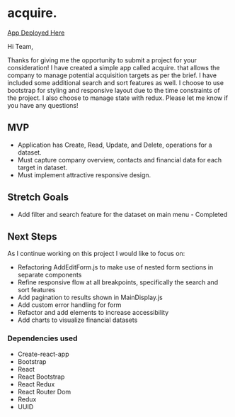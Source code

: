 # acquire.

[App Deployed Here](https://e-c-carter-acquire.netlify.app/)

Hi Team, 

Thanks for giving me the opportunity to submit a project for your consideration! I have created a simple app called acquire. that allows the company to manage potential acquisition targets as per the brief. I have included some additional search and sort features as well. I choose to use bootstrap for styling and responsive layout due to the time constraints of the project. I also choose to manage state with redux. Please let me know if you have any questions!

## MVP
  -  Application has Create, Read, Update, and Delete, operations for a dataset. 
  -  Must capture company overview, contacts and financial data for each target in dataset.
  -  Must implement attractive responsive design.
  
## Stretch Goals
  - Add filter and search feature for the dataset on main menu - Completed
  

## Next Steps
As I continue working on this project I would like to focus on:
  - Refactoring AddEditForm.js to make use of nested form sections in separate components
  - Refine responsive flow at all breakpoints, specifically the search and sort features
  - Add pagination to results shown in MainDisplay.js
  - Add custom error handling for form
  - Refactor and add elements to increase accessibility 
  -  Add charts to visualize financial datasets 


### Dependencies used
  - Create-react-app
  - Bootstrap
  - React
  - React Bootstrap
  - React Redux
  - React Router Dom
  - Redux
  - UUID
 






